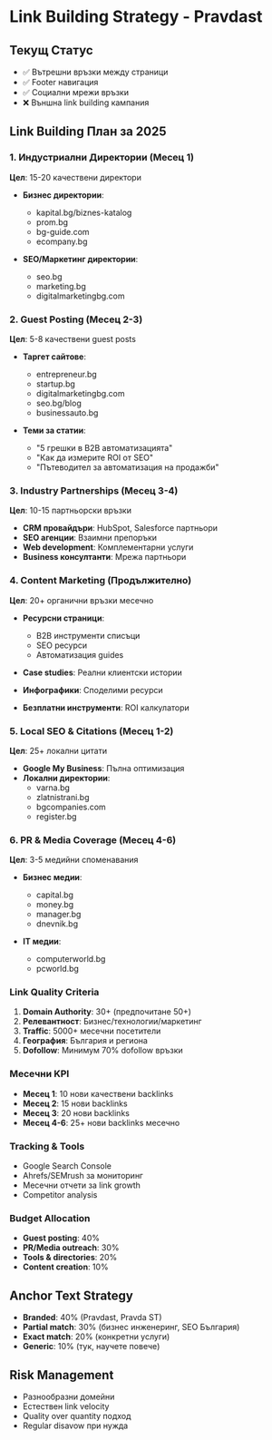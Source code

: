 # Link Building Strategy - Pravdast

## Текущ Статус
- ✅ Вътрешни връзки между страници
- ✅ Footer навигация
- ✅ Социални мрежи връзки
- ❌ Външна link building кампания

## Link Building План за 2025

### 1. Индустриални Директории (Месец 1)
**Цел**: 15-20 качествени директори

- **Бизнес директории**:
  - kapital.bg/biznes-katalog
  - prom.bg
  - bg-guide.com
  - ecompany.bg

- **SEO/Маркетинг директории**:
  - seo.bg
  - marketing.bg
  - digitalmarketingbg.com

### 2. Guest Posting (Месец 2-3)
**Цел**: 5-8 качествени guest posts

- **Таргет сайтове**:
  - entrepreneur.bg
  - startup.bg
  - digitalmarketingbg.com
  - seo.bg/blog
  - businessauto.bg

- **Теми за статии**:
  - "5 грешки в B2B автоматизацията"
  - "Как да измерите ROI от SEO"
  - "Пътеводител за автоматизация на продажби"

### 3. Industry Partnerships (Месец 3-4)
**Цел**: 10-15 партньорски връзки

- **CRM провайдъри**: HubSpot, Salesforce партньори
- **SEO агенции**: Взаимни препоръки
- **Web development**: Комплементарни услуги
- **Business консултанти**: Мрежа партньори

### 4. Content Marketing (Продължително)
**Цел**: 20+ органични връзки месечно

- **Ресурсни страници**:
  - B2B инструменти списъци
  - SEO ресурси
  - Автоматизация guides

- **Case studies**: Реални клиентски истории
- **Инфографики**: Споделими ресурси
- **Безплатни инструменти**: ROI калкулатори

### 5. Local SEO & Citations (Месец 1-2)
**Цел**: 25+ локални цитати

- **Google My Business**: Пълна оптимизация
- **Локални директории**:
  - varna.bg
  - zlatnistrani.bg
  - bgcompanies.com
  - register.bg

### 6. PR & Media Coverage (Месец 4-6)
**Цел**: 3-5 медийни споменавания

- **Бизнес медии**:
  - capital.bg
  - money.bg
  - manager.bg
  - dnevnik.bg

- **IT медии**:
  - computerworld.bg
  - pcworld.bg

### Link Quality Criteria
1. **Domain Authority**: 30+ (предпочитане 50+)
2. **Релевантност**: Бизнес/технологии/маркетинг
3. **Traffic**: 5000+ месечни посетители
4. **География**: България и региона
5. **Dofollow**: Минимум 70% dofollow връзки

### Месечни KPI
- **Месец 1**: 10 нови качествени backlinks
- **Месец 2**: 15 нови backlinks
- **Месец 3**: 20 нови backlinks
- **Месец 4-6**: 25+ нови backlinks месечно

### Tracking & Tools
- Google Search Console
- Ahrefs/SEMrush за мониторинг
- Месечни отчети за link growth
- Competitor analysis

### Budget Allocation
- **Guest posting**: 40%
- **PR/Media outreach**: 30%
- **Tools & directories**: 20%
- **Content creation**: 10%

## Anchor Text Strategy
- **Branded**: 40% (Pravdast, Pravda ST)
- **Partial match**: 30% (бизнес инженеринг, SEO България)
- **Exact match**: 20% (конкретни услуги)
- **Generic**: 10% (тук, научете повече)

## Risk Management
- Разнообразни домейни
- Естествен link velocity
- Quality over quantity подход
- Regular disavow при нужда